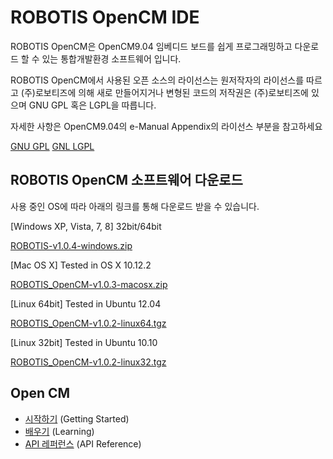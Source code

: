 # ROBOTIS OpenCM IDE

ROBOTIS OpenCM은 OpenCM9.04 임베디드 보드를 쉽게 프로그래밍하고 다운로드 할 수 있는 통합개발환경 소프트웨어 입니다.

ROBOTIS OpenCM에서 사용된 오픈 소스의 라이선스는 원저작자의 라이선스를 따르고 (주)로보티즈에 의해 새로 만들어지거나 변형된 코드의 저작권은 (주)로보티즈에 있으며 GNU GPL 혹은 LGPL을 따릅니다.

자세한 사항은 OpenCM9.04의 e-Manual Appendix의 라이선스 부분을 참고하세요


[GNU GPL](http://opensource.org/licenses/gpl-license.php)
[GNL LGPL](http://opensource.org/licenses/lgpl-license.php)

## ROBOTIS OpenCM 소프트웨어 다운로드

사용 중인 OS에 따라 아래의 링크를 통해 다운로드 받을 수 있습니다.

[Windows XP, Vista, 7, 8] 32bit/64bit

 [ROBOTIS-v1.0.4-windows.zip](http://www.robotis.com/download/software/CM-9/ROBOTIS-v1.0.4-windows.zip)

[Mac OS X] Tested in OS X 10.12.2

[ROBOTIS_OpenCM-v1.0.3-macosx.zip](http://support.robotis.com/ko/baggage_files/opencm/robotis_opencm-v1.0.3-macosx.zip)

[Linux 64bit] Tested in Ubuntu 12.04

[ROBOTIS_OpenCM-v1.0.2-linux64.tgz](http://www.robotis.com/download/software/CM-9/ROBOTIS_OpenCM-v1.0.2-linux64.tgz)

[Linux 32bit] Tested in Ubuntu 10.10

[ROBOTIS_OpenCM-v1.0.2-linux32.tgz](http://www.robotis.com/download/software/CM-9/ROBOTIS_OpenCM-v1.0.2-linux32.tgz)

## Open CM

* [시작하기] (Getting Started)
* [배우기] (Learning)
* [API 레퍼런스] (API Reference)

[시작하기]: ???
[배우기]: ???
[API 레퍼런스]: ???

